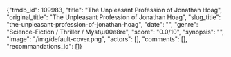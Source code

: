 {"tmdb_id": 109983, "title": "The Unpleasant Profession of Jonathan Hoag", "original_title": "The Unpleasant Profession of Jonathan Hoag", "slug_title": "the-unpleasant-profession-of-jonathan-hoag", "date": "", "genre": "Science-Fiction / Thriller / Myst\u00e8re", "score": "0.0/10", "synopsis": "", "image": "/img/default-cover.png", "actors": [], "comments": [], "recommandations_id": []}